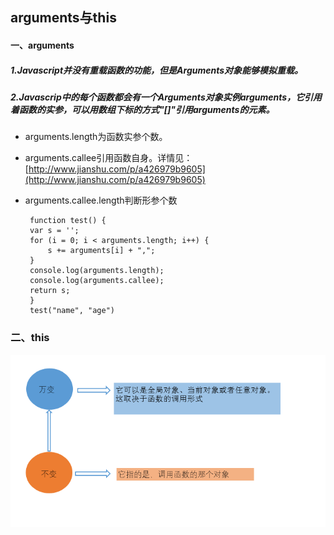 ## arguments与this
#### 一、arguments
##### 1.Javascript并没有重载函数的功能，但是Arguments对象能够模拟重载。 
##### 2.Javascrip中的每个函数都会有一个Arguments对象实例arguments，它引用着函数的实参，可以用数组下标的方式"[]"引用arguments的元素。
 - arguments.length为函数实参个数。
 
 - arguments.callee引用函数自身。详情见：[http://www.jianshu.com/p/a426979b9605](http://www.jianshu.com/p/a426979b9605) 
 
 - arguments.callee.length判断形参个数
 
	    function test() {
	    var s = '';
	    for (i = 0; i < arguments.length; i++) {
	        s += arguments[i] + ",";
	    }
	    console.log(arguments.length);
	    console.log(arguments.callee);
	    return s;
		}
	    test("name", "age")

### 二、this
   ![PNG](2.png)
  
